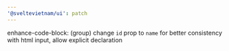 ```yaml
---
'@sveltevietnam/ui': patch
---
```


enhance-code-block: (group) change `id` prop to `name` for better consistency with html input, allow explicit declaration

